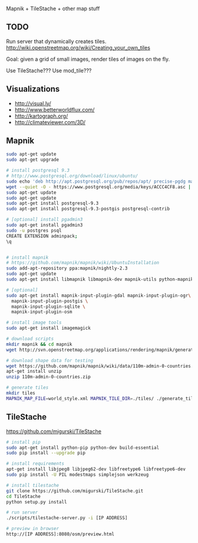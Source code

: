 Mapnik + TileStache + other map stuff


## TODO

Run server that dynamically creates tiles.
http://wiki.openstreetmap.org/wiki/Creating_your_own_tiles

Goal: given a grid of small images, render tiles of images on the fly.

Use TileStache??? Use mod_tile???

## Visualizations

* http://visual.ly/
* http://www.betterworldflux.com/
* http://kartograph.org/
* http://climateviewer.com/3D/

## Mapnik

```bash
sudo apt-get update
sudo apt-get upgrade

# install postgresql 9.3
# http://www.postgresql.org/download/linux/ubuntu/
sudo echo 'deb http://apt.postgresql.org/pub/repos/apt/ precise-pgdg main' > /etc/apt/sources.list.d/pgdg.list
wget --quiet -O - https://www.postgresql.org/media/keys/ACCC4CF8.asc | sudo apt-key add -
sudo apt-get update
sudo apt-get update
sudo apt-get install postgresql-9.3
sudo apt-get install postgresql-9.3-postgis postgresql-contrib

# [optional] install pgadmin3
sudo apt-get install pgadmin3
sudo -u postgres psql
CREATE EXTENSION adminpack;
\q


# install mapnik
# https://github.com/mapnik/mapnik/wiki/UbuntuInstallation
sudo add-apt-repository ppa:mapnik/nightly-2.3
sudo apt-get update
sudo apt-get install libmapnik libmapnik-dev mapnik-utils python-mapnik

# [optional]
sudo apt-get install mapnik-input-plugin-gdal mapnik-input-plugin-ogr\
  mapnik-input-plugin-postgis \
  mapnik-input-plugin-sqlite \
  mapnik-input-plugin-osm

# install image tools
sudo apt-get install imagemagick

# download scripts
mkdir mapnik && cd mapnik
wget http://svn.openstreetmap.org/applications/rendering/mapnik/generate_tiles.py

# download shape data for testing
wget https://github.com/mapnik/mapnik/wiki/data/110m-admin-0-countries.zip
apt-get install unzip
unzip 110m-admin-0-countries.zip

# generate tiles
mkdir tiles
MAPNIK_MAP_FILE=world_style.xml MAPNIK_TILE_DIR=./tiles/ ./generate_tiles.py
```


## TileStache

https://github.com/migurski/TileStache

```bash
# install pip
sudo apt-get install python-pip python-dev build-essential
sudo pip install --upgrade pip

# install requirements
apt-get install libjpeg8 libjpeg62-dev libfreetype6 libfreetype6-dev
sudo pip install -U PIL modestmaps simplejson werkzeug

# install tilestache
git clone https://github.com/migurski/TileStache.git
cd TileStache
python setup.py install

# run server
./scripts/tilestache-server.py -i [IP ADDRESS]

# preview in browser
http://[IP ADDRESS]:8080/osm/preview.html

```
